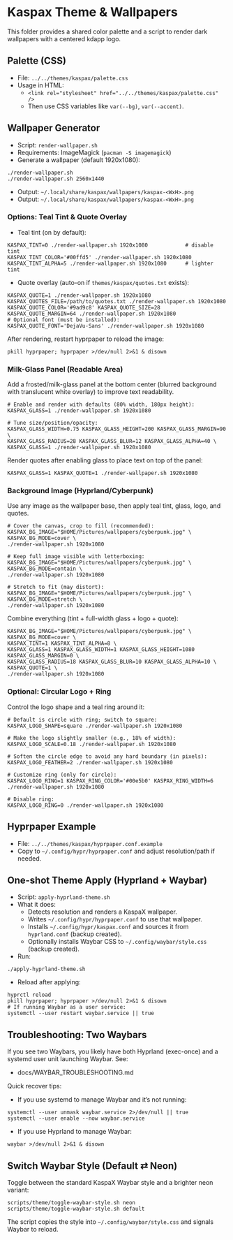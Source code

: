 # Kaspax Theme & Wallpapers

This folder provides a shared color palette and a script to render dark wallpapers with a centered kdapp logo.

## Palette (CSS)
- File: `../../themes/kaspax/palette.css`
- Usage in HTML:
  - `<link rel="stylesheet" href="../../themes/kaspax/palette.css" />`
  - Then use CSS variables like `var(--bg)`, `var(--accent)`.

## Wallpaper Generator
- Script: `render-wallpaper.sh`
- Requirements: ImageMagick (`pacman -S imagemagick`)
- Generate a wallpaper (default 1920x1080):
```
./render-wallpaper.sh
./render-wallpaper.sh 2560x1440
```
- Output: `~/.local/share/kaspax/wallpapers/kaspax-<WxH>.png`
 - Output: `~/.local/share/kaspax/wallpapers/kaspax-<WxH>.png`

### Options: Teal Tint & Quote Overlay
- Teal tint (on by default):
```
KASPAX_TINT=0 ./render-wallpaper.sh 1920x1080            # disable tint
KASPAX_TINT_COLOR='#00ffd5' ./render-wallpaper.sh 1920x1080
KASPAX_TINT_ALPHA=5 ./render-wallpaper.sh 1920x1080      # lighter tint
```
- Quote overlay (auto-on if `themes/kaspax/quotes.txt` exists):
```
KASPAX_QUOTE=1 ./render-wallpaper.sh 1920x1080
KASPAX_QUOTES_FILE=/path/to/quotes.txt ./render-wallpaper.sh 1920x1080
KASPAX_QUOTE_COLOR='#9ad9c8' KASPAX_QUOTE_SIZE=28 KASPAX_QUOTE_MARGIN=64 ./render-wallpaper.sh 1920x1080
# Optional font (must be installed):
KASPAX_QUOTE_FONT='DejaVu-Sans' ./render-wallpaper.sh 1920x1080
```

After rendering, restart hyprpaper to reload the image:
```
pkill hyprpaper; hyprpaper >/dev/null 2>&1 & disown
```

### Milk-Glass Panel (Readable Area)
Add a frosted/milk-glass panel at the bottom center (blurred background with translucent white overlay) to improve text readability.
```
# Enable and render with defaults (80% width, 180px height):
KASPAX_GLASS=1 ./render-wallpaper.sh 1920x1080

# Tune size/position/opacity:
KASPAX_GLASS_WIDTH=0.75 KASPAX_GLASS_HEIGHT=200 KASPAX_GLASS_MARGIN=90 \
KASPAX_GLASS_RADIUS=28 KASPAX_GLASS_BLUR=12 KASPAX_GLASS_ALPHA=40 \
KASPAX_GLASS=1 ./render-wallpaper.sh 1920x1080
```
Render quotes after enabling glass to place text on top of the panel:
```
KASPAX_GLASS=1 KASPAX_QUOTE=1 ./render-wallpaper.sh 1920x1080
```

### Background Image (Hyprland/Cyberpunk)
Use any image as the wallpaper base, then apply teal tint, glass, logo, and quotes.
```
# Cover the canvas, crop to fill (recommended):
KASPAX_BG_IMAGE="$HOME/Pictures/wallpapers/cyberpunk.jpg" \
KASPAX_BG_MODE=cover \
./render-wallpaper.sh 1920x1080

# Keep full image visible with letterboxing:
KASPAX_BG_IMAGE="$HOME/Pictures/wallpapers/cyberpunk.jpg" \
KASPAX_BG_MODE=contain \
./render-wallpaper.sh 1920x1080

# Stretch to fit (may distort):
KASPAX_BG_IMAGE="$HOME/Pictures/wallpapers/cyberpunk.jpg" \
KASPAX_BG_MODE=stretch \
./render-wallpaper.sh 1920x1080
```

Combine everything (tint + full-width glass + logo + quote):
```
KASPAX_BG_IMAGE="$HOME/Pictures/wallpapers/cyberpunk.jpg" \
KASPAX_BG_MODE=cover \
KASPAX_TINT=1 KASPAX_TINT_ALPHA=8 \
KASPAX_GLASS=1 KASPAX_GLASS_WIDTH=1 KASPAX_GLASS_HEIGHT=1080 KASPAX_GLASS_MARGIN=0 \
KASPAX_GLASS_RADIUS=18 KASPAX_GLASS_BLUR=10 KASPAX_GLASS_ALPHA=10 \
KASPAX_QUOTE=1 \
./render-wallpaper.sh 1920x1080
```

<!-- Matrix overlay documentation intentionally removed to simplify visuals. -->

### Optional: Circular Logo + Ring
Control the logo shape and a teal ring around it:
```
# Default is circle with ring; switch to square:
KASPAX_LOGO_SHAPE=square ./render-wallpaper.sh 1920x1080

# Make the logo slightly smaller (e.g., 18% of width):
KASPAX_LOGO_SCALE=0.18 ./render-wallpaper.sh 1920x1080

# Soften the circle edge to avoid any hard boundary (in pixels):
KASPAX_LOGO_FEATHER=2 ./render-wallpaper.sh 1920x1080

# Customize ring (only for circle):
KASPAX_LOGO_RING=1 KASPAX_RING_COLOR='#00e5b0' KASPAX_RING_WIDTH=6 ./render-wallpaper.sh 1920x1080

# Disable ring:
KASPAX_LOGO_RING=0 ./render-wallpaper.sh 1920x1080
```

## Hyprpaper Example
- File: `../../themes/kaspax/hyprpaper.conf.example`
- Copy to `~/.config/hypr/hyprpaper.conf` and adjust resolution/path if needed.

## One-shot Theme Apply (Hyprland + Waybar)
- Script: `apply-hyprland-theme.sh`
- What it does:
  - Detects resolution and renders a KaspaX wallpaper.
  - Writes `~/.config/hypr/hyprpaper.conf` to use that wallpaper.
  - Installs `~/.config/hypr/kaspax.conf` and sources it from `hyprland.conf` (backup created).
  - Optionally installs Waybar CSS to `~/.config/waybar/style.css` (backup created).
- Run:
```
./apply-hyprland-theme.sh
```
- Reload after applying:
```
hyprctl reload
pkill hyprpaper; hyprpaper >/dev/null 2>&1 & disown
# If running Waybar as a user service:
systemctl --user restart waybar.service || true
```

## Troubleshooting: Two Waybars
If you see two Waybars, you likely have both Hyprland (exec-once) and a systemd user unit launching Waybar. See:
- docs/WAYBAR_TROUBLESHOOTING.md

Quick recover tips:
- If you use systemd to manage Waybar and it’s not running:
```
systemctl --user unmask waybar.service 2>/dev/null || true
systemctl --user enable --now waybar.service
```
- If you use Hyprland to manage Waybar:
```
waybar >/dev/null 2>&1 & disown
```

## Switch Waybar Style (Default ⇄ Neon)
Toggle between the standard KaspaX Waybar style and a brighter neon variant:
```
scripts/theme/toggle-waybar-style.sh neon
scripts/theme/toggle-waybar-style.sh default
```
The script copies the style into `~/.config/waybar/style.css` and signals Waybar to reload.
